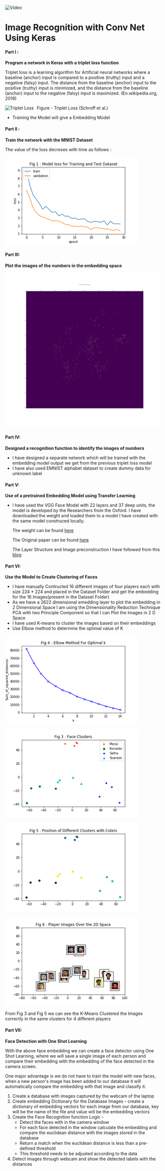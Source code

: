 ![Video](https://youtu.be/PnHBsQ7mhbc)

# Image Recognition with Conv Net Using Keras

#### Part I :

**Program a network in Keras with a triplet loss function**

Triplet loss is a learning algorithm for Artificial neural networks where a baseline (anchor) input is compared to a positive (truthy) input and a negative (falsy) input. The distance from the baseline (anchor) input to the positive (truthy) input is minimized, and the distance from the baseline (anchor) input to the negative (falsy) input is maximized. (En.wikipedia.org, 2019)

<img src="https://cdn-images-1.medium.com/max/1600/0*_WNBFcRVEOz6QM7R."
     alt="Triplet Loss"
     style="float: left; margin-right: 10px;" />

Figure - Triplet Loss (Schroff et al.)

* Training the Model will give a Embedding Model 

#### Part II :

**Train the network with the MNIST Dataset**

The value of the loss decreses with time as follows :

![](Images/LossTriplet.png)

#### Part III:

**Plot the images of the numbers in the embedding space**

![](Images/keras_mnist_triplet_layout.png)

#### Part IV:

**Designed a recognition function to identify the images of numbers**
* I have designed a separate network which will be trained with the embedding model output we get from the previous triplet loss model
* I have also used EMNIST alphabet dataset to create dummy data for unknown label

#### Part V:

**Use of a pretrained Embedding Model using Transfer Learning**

* I have used the VGG Face Model with 22 layers and 37 deep units, the model is developed by the Researchers from the Oxford. I have downloaded the weight and loaded them to a model I have created with the same model construced locally.

     The weight can be found <a href="https://drive.google.com/file/d/1CPSeum3HpopfomUEK1gybeuIVoeJT_Eo/view?usp=sharing">here</a>

     The Original paper can be found <a href="http://www.robots.ox.ac.uk/~vgg/publications/2015/Parkhi15/parkhi15.pdf">here</a>

     The Layer Structure and Image preconstruction I have followed from this <a href="https://sefiks.com/2018/08/06/deep-face-recognition-with-keras/">blog</a>

#### Part VI:

**Use the Model to Create Clustering of Faces**

* I have manually Contructed 16 different images of four players each with size 224 * 224 and placed in the Dataset Folder and get the embedding for the 16 Images(present in the Dataset Folder)
* As we have a 2622 dimensional emedding layer to plot the embedding in 2 Dimensional Space I am using the Dimensionality Reduction Technique PCA with two Principle Component so that I can Plot the Images in 2 D Space
* I have used K-means to cluster the images based on their embeddings
* Use Elbow method to determine the optimal value of K

![](Images/Elbow_output.png)

![](Images/FaceClusters_Signs.png)

![](Images/K_MeansClusters.png)

![](Images/PlotImages.png)

From Fig 3 and Fig 5 we can see the K-Means Clustered the Images correctly in the same clusters for 4 different players

#### Part VII:

**Face Detection with One Shot Learning**

With the above face embedding we can create a face detector using One Shot Learning, where we will save a single image of each person and compare their embedding with the embedding of the face detected in the camera screen.

One major advantage is we do not have to train the model with new faces, when a new person's image has been added to our database it will automatically compare the embedding with that image and classify it.

 1. Create a database with images captured by the webcam of the laptop
 2. Create embedding Dictionary for the Database Images - create a dictionary of embedding vectors for each image from our database, key will be the name of the file and value will be the embedding vectors
 3. Create the Face Recognition function
     Logic - 
     * Detect the faces with in the camera window
     * For each face detected in the window calculate the embedding and compare the euclidean distance with the images stored in the database
     * Return a match when the euclidean distance is less than a pre-defined threshold
     * This threshold needs to be adjusted according to the data
 4. Detect images through webcam and show the detected labels with the distances


